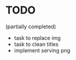 # TODO

<!-- - remove unnecessary routes (auth, user) -->
<!-- - add endpoint that serves multiple images (.webp, .png) --> (partially completed)

<!-- - pass param to show in latest so next is not available? -->
<!-- - add og tags to show.html -->
<!-- - import images from previous backend. -->
- task to replace img
- task to clean titles
- implement serving png
